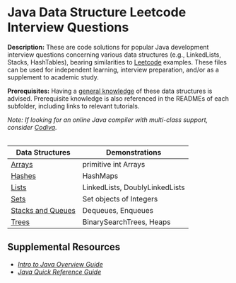 # Java Data Structure Leetcode Interview Questions
  
**Description:** These are code solutions for popular Java development interview questions concerning various data structures (e.g., LinkedLists, Stacks, HashTables), bearing similarities to [Leetcode](https://leetcode.com/) examples. These files can be used for independent learning, interview preparation, and/or as a supplement to academic study.  

**Prerequisites:** Having a [general knowledge](https://quickcodingexplanation.medium.com/data-structures-overview-arrays-stack-queue-linked-list-hash-table-heap-binary-tree-7b88a5711a0b) of these data structures is advised. Prerequisite knowledge is also referenced in the READMEs of each subfolder, including links to relevant tutorials. 
  
*Note: If looking for an online Java compiler with multi-class support, consider [Codiva](https://www.codiva.io/).*
<br /><br />

| Data Structures | Demonstrations |  
| ----- | ----- |  
| [Arrays](https://github.com/chaseofthejungle/java-data-structure-leetcode-interview-questions/tree/main/arrays) | primitive int Arrays |  
| [Hashes](https://github.com/chaseofthejungle/java-data-structure-leetcode-interview-questions/tree/main/hashes) | HashMaps |  
| [Lists](https://github.com/chaseofthejungle/java-data-structure-leetcode-interview-questions/tree/main/lists) | LinkedLists, DoublyLinkedLists |  
| [Sets](https://github.com/chaseofthejungle/java-data-structure-leetcode-interview-questions/tree/main/sets) | Set objects of Integers |  
| [Stacks and Queues](https://github.com/chaseofthejungle/java-data-structure-leetcode-interview-questions/tree/main/stacks) | Dequeues, Enqueues |  
| [Trees](https://github.com/chaseofthejungle/java-data-structure-leetcode-interview-questions/tree/main/trees) | BinarySearchTrees, Heaps |
  
## <a name="supplemental">Supplemental Resources</a>
  
* *[Intro to Java Overview Guide](https://github.com/chaseofthejungle/intro-to-java)*  
* *[Java Quick Reference Guide](https://github.com/chaseofthejungle/java-quick-reference-guide)*
